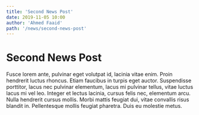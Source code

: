 ```yaml
---
title: 'Second News Post'
date: 2019-11-05 10:00
author: 'Ahmed Faaid'
path: '/news/second-news-post'
---
```


# Second News Post

Fusce lorem ante, pulvinar eget volutpat id, lacinia vitae enim. Proin hendrerit luctus rhoncus. Etiam faucibus in turpis eget auctor. Suspendisse porttitor, lacus nec pulvinar elementum, lacus mi pulvinar tellus, vitae luctus lacus mi vel leo. Integer et lectus lacinia, cursus felis nec, elementum arcu. Nulla hendrerit cursus mollis. Morbi mattis feugiat dui, vitae convallis risus blandit in. Pellentesque mollis feugiat pharetra. Duis eu molestie metus.
